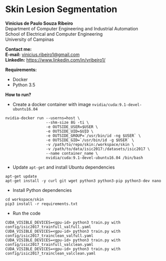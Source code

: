 # Skin Lesion Segmentation

<b>Vinicius de Paulo Souza Ribeiro</b><br>
Department of Computer Engineering and Industrial Automation<br>
School of Electrical and Computer Engineering<br>
University of Campinas

<b>Contact me:</b><br>
<b>E-mail:</b> vinicius.ribeiro1@gmail.com<br>
<b>LinkedIn:</b> https://www.linkedin.com/in/vribeiro1/<br>

<b>Requirements:</b>

* Docker
* Python 3.5

<b>How to run?</b>

* Create a docker container with image `nvidia/cuda:9.1-devel-ubuntu16.04`
```
nvidia-docker run --userns=host \
                  --shm-size 8G -ti \
                  -e OUTSIDE_USER=$USER \
                  -e OUTSIDE_UID=$UID \
                  -e OUTSIDE_GROUP=`/usr/bin/id -ng $USER` \ 
                  -e OUTSIDE_GID=`/usr/bin/id -g $USER` \
                  -v /path/to/repo/skin:/workspace/skin \
                  -v /path/to/data/isic2017:/datasets/isic2017 \
                  --name container_name \
                  nvidia/cuda:9.1-devel-ubuntu16.04 /bin/bash
```

* Update `apt-get` and install Ubuntu dependencies
```
apt-get update
apt-get install -y curl git wget python3 python3-pip python3-dev nano
```

* Install Python dependencies
```
cd workspace/skin
pip3 install -r requirements.txt
```

* Run the code
```
CUDA_VISIBLE_DEVICES=<gpu-id> python3 train.py with config/isic2017_trainfull_valfull.yaml
CUDA_VISIBLE_DEVICES=<gpu-id> python3 train.py with config/isic2017_trainclean_valfull.yaml
CUDA_VISIBLE_DEVICES=<gpu-id> python3 train.py with config/isic2017_trainfull_valclean.yaml
CUDA_VISIBLE_DEVICES=<gpu-id> python3 train.py with config/isic2017_trainclean_valclean.yaml
```
